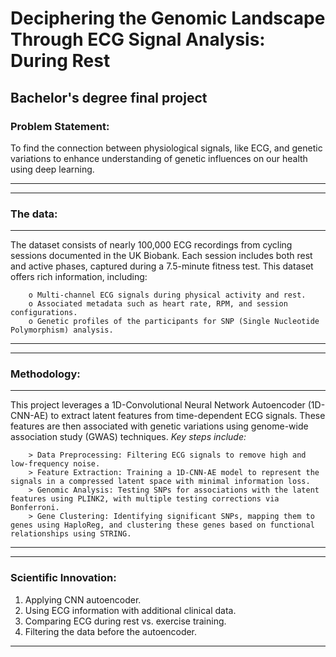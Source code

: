 # Deciphering the Genomic Landscape Through ECG Signal Analysis: During Rest
## Bachelor's degree final project
### Problem Statement:
To find the connection between physiological signals, like ECG, and genetic variations to enhance understanding of genetic influences on our health using deep learning.

---
---
### **The data:**
---
The dataset consists of nearly 100,000 ECG recordings from cycling sessions documented in the UK Biobank. Each session includes both rest and active phases, captured during a 7.5-minute fitness test. This dataset offers rich information, including:

        o Multi-channel ECG signals during physical activity and rest.
        o Associated metadata such as heart rate, RPM, and session configurations.
        o Genetic profiles of the participants for SNP (Single Nucleotide Polymorphism) analysis.

---
---
### **Methodology:**
---
This project leverages a 1D-Convolutional Neural Network Autoencoder (1D-CNN-AE) to extract latent features from time-dependent ECG signals. These features are then associated with genetic variations using genome-wide association study (GWAS) techniques.
_Key steps include:_

        > Data Preprocessing: Filtering ECG signals to remove high and low-frequency noise.
        > Feature Extraction: Training a 1D-CNN-AE model to represent the signals in a compressed latent space with minimal information loss.
        > Genomic Analysis: Testing SNPs for associations with the latent features using PLINK2, with multiple testing corrections via Bonferroni.
        > Gene Clustering: Identifying significant SNPs, mapping them to genes using HaploReg, and clustering these genes based on functional relationships using STRING.


---
---
### **Scientific Innovation:**

1) Applying CNN autoencoder.
2) Using ECG information with additional clinical data.
3) Comparing ECG during rest vs. exercise training.
4) Filtering the data before the autoencoder.
---

